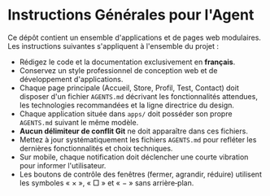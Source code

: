 # Instructions Générales pour l'Agent

Ce dépôt contient un ensemble d'applications et de pages web modulaires. Les instructions suivantes s'appliquent à l'ensemble du projet :

- Rédigez le code et la documentation exclusivement en **français**.
- Conservez un style professionnel de conception web et de développement d'applications.
- Chaque page principale (Accueil, Store, Profil, Test, Contact) doit disposer d'un fichier `AGENTS.md` décrivant les fonctionnalités attendues, les technologies recommandées et la ligne directrice du design.
- Chaque application située dans `apps/` doit posséder son propre `AGENTS.md` suivant le même modèle.
- **Aucun délimiteur de conflit Git** ne doit apparaître dans ces fichiers.
- Mettez à jour systématiquement les fichiers `AGENTS.md` pour refléter les dernières fonctionnalités et choix techniques.
- Sur mobile, chaque notification doit déclencher une courte vibration pour informer l'utilisateur.
- Les boutons de contrôle des fenêtres (fermer, agrandir, réduire) utilisent les symboles « × », « □ » et « − » sans arrière‑plan.

